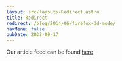 ```yaml
---
layout: src/layouts/Redirect.astro
title: Redirect
redirect: /blog/2014/06/firefox-3d-mode/
navMenu: false
pubDate: 2022-09-17
---
```

<div>
Our article feed can be found <a href="/blog/2014/06/firefox-3d-mode/">here</a>
</div>
